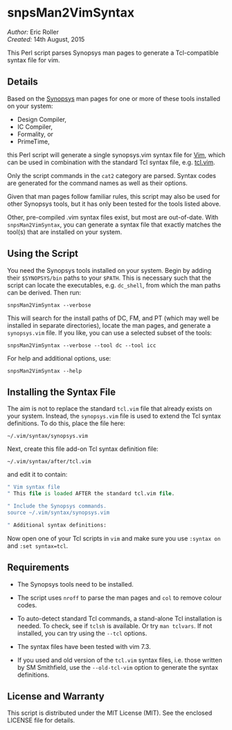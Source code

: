 # snpsMan2VimSyntax

_Author:_ Eric Roller<br>
_Created:_ 14th August, 2015

This Perl script parses Synopsys man pages to generate a Tcl-compatible syntax
file for vim.

## Details

Based on the [Synopsys](www.synopsys.com) man pages for one or more of these
tools installed on your system:

* Design Compiler,
* IC Compiler,
* Formality, or
* PrimeTime,

this Perl script will generate a single synopsys.vim syntax file for
[Vim](http://www.vim.org), which can be used in combination with the standard
Tcl syntax file, e.g. [tcl.vim](http://www.vim.org/scripts/script_search_results.php?keywords=tcl&script_type=syntax&order_by=rating&direction=descending&search=search).

Only the script commands in the `cat2` category are parsed. Syntax codes
are generated for the command names as well as their options.

Given that man pages follow familiar rules, this script may also be used for
other Synopsys tools, but it has only been tested for the tools listed above.

Other, pre-compiled .vim syntax files exist, but most are out-of-date. With
`snpsMan2VimSyntax`, you can generate a syntax file that exactly matches the
tool(s) that are installed on your system.


## Using the Script

You need the Synopsys tools installed on your system. Begin by adding their
`$SYNOPSYS/bin` paths to your `$PATH`. This is necessary such that the script
can locate the executables, e.g. `dc_shell`, from which the man paths can be
derived. Then run:

	snpsMan2VimSyntax --verbose

This will search for the install paths of DC, FM, and PT (which may well be
installed in separate directories), locate the man pages, and generate a
`synopsys.vim` file. If you like, you can use a selected subset of the tools:

	snpsMan2VimSyntax --verbose --tool dc --tool icc

For help and additional options, use:

	snpsMan2VimSyntax --help


## Installing the Syntax File

The aim is not to replace the standard `tcl.vim` file that already exists
on your system. Instead, the `synopsys.vim` file is used to extend the Tcl
syntax definitions. To do this, place the file here:

	~/.vim/syntax/synopsys.vim

Next, create this file add-on Tcl syntax definition file:

	~/.vim/syntax/after/tcl.vim

and edit it to contain:

```tcl
" Vim syntax file
" This file is loaded AFTER the standard tcl.vim file.

" Include the Synopsys commands.
source ~/.vim/syntax/synopsys.vim

" Additional syntax definitions:

```

Now open one of your Tcl scripts in `vim` and make sure you use `:syntax on`
and `:set syntax=tcl`.


## Requirements

* The Synopsys tools need to be installed.

* The script uses `nroff` to parse the man pages
  and `col` to remove colour codes.

* To auto-detect standard Tcl commands, a stand-alone Tcl installation is
  needed. To check, see if `tclsh` is available. Or try `man tclvars`.
  If not installed, you can try using the `--tcl` options.

* The syntax files have been tested with vim 7.3.

* If you used and old version of the `tcl.vim` syntax files, i.e. those
  written by SM Smithfield, use the `--old-tcl-vim` option to generate the
  syntax definitions.


## License and Warranty

This script is distributed under the MIT License (MIT).
See the enclosed LICENSE file for details.

